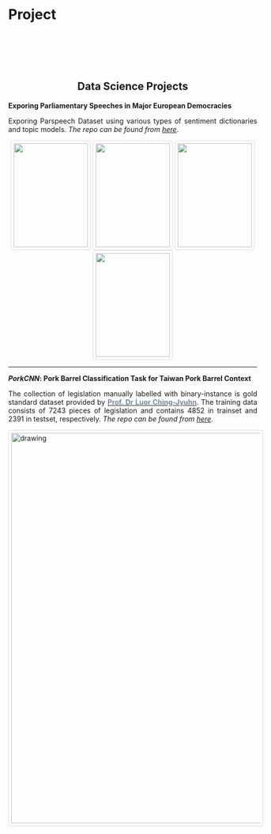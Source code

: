 # Project


<br/><br/><br/><br/>


<div style="text-align: center">

## Data Science Projects
</div>




<div style="text-align: justify">


**Exporing Parliamentary Speeches in Major European Democracies**   

Exporing Parspeech Dataset using various types of sentiment dictionaries and topic models. _The repo can be found from [here](https://github.com/davidycliao/2019-SUMMER-RA)_. 

<p align="center">
<style>
img {
  border: 1px solid #ddd;
  border-radius: 4px;
  padding: 5px;
  width: 150px;
}
</style>
  <img width="500" height= "210"  src="https://raw.githack.com/davidycliao/figures/master/hoc_NRC.gif" >
  <img width="350" height= "210" src="https://raw.githack.com/davidycliao/figures/master/uk_top_animate.gif">
  <img width="500" height= "210"  src="https://raw.githack.com/davidycliao/2019-SUMMER-RA/master/images/dtf_uk_textrank_plot.png">
  <img width="500" height= "210"  src="https://raw.githack.com/davidycliao/figures/master/first_example_plot.png" >

</p>





</div>

---

<div style="text-align: justify">

***PorkCNN*: Pork Barrel Classification Task for Taiwan Pork Barrel Context**   

The collection of legislation manually labelled with binary-instance is gold standard dataset provided 
by [<span style="color:#778899"> **Prof. Dr Luor Ching-Jyuhn**</span>](https://pa.ntpu.edu.tw/teacher_detail/74).
 The training data consists of 7243 pieces of legislation and contains 4852 in trainset and 2391 in testset, respectively. 
 _The repo can be found from [here](https://github.com/davidycliao/PorkCNN)_. 


<p align="center">

<style>
img {
  border: 1px solid #ddd;
  border-radius: 4px;
  padding: 5px;
  width: 150px;
}
</style>

<img 
  src="https://raw.githack.com/davidycliao/elp/main/paper/Electoral_Incentives_and_Porks.png"
  alt="drawing" 
  style="width:790px;"/>
</div>

</p>

</div>






